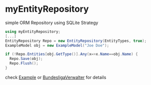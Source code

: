 # myEntityRepository
simple ORM Repository using SQLite Strategy

```c#
using myEntityRepository;
[...]
EntityRepository Repo = new EntityRepository(EntityTypes, true);
ExampleModel obj = new ExampleModel("Joe Doe");

if (!Repo.Entities[obj.GetType()].Any(x=>x.Name==obj.Name) {
  Repo.Save(obj);
  Repo.Flush();
}
```

check [Example](https://github.com/snoke/myEntityRepository/tree/master/myEntityRepository/Example)
or [BundesligaVerwalter](https://github.com/snoke/BundesligaVerwaltung) for details
